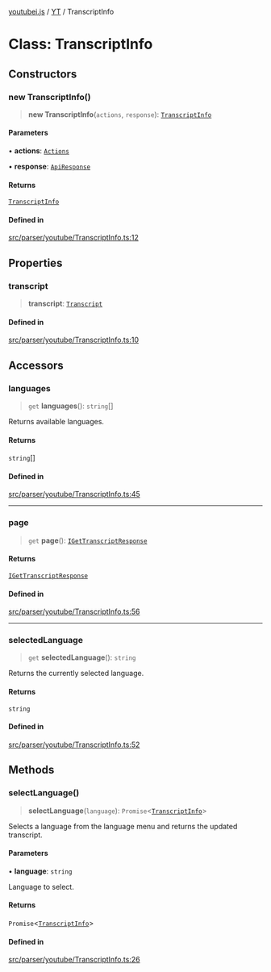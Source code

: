 [youtubei.js](../../../README.md) / [YT](../README.md) / TranscriptInfo

# Class: TranscriptInfo

## Constructors

### new TranscriptInfo()

> **new TranscriptInfo**(`actions`, `response`): [`TranscriptInfo`](TranscriptInfo.md)

#### Parameters

• **actions**: [`Actions`](../../../classes/Actions.md)

• **response**: [`ApiResponse`](../../../interfaces/ApiResponse.md)

#### Returns

[`TranscriptInfo`](TranscriptInfo.md)

#### Defined in

[src/parser/youtube/TranscriptInfo.ts:12](https://github.com/LuanRT/YouTube.js/blob/e54e499ff553dab51e6d9d1aebc090b50fec29ba/src/parser/youtube/TranscriptInfo.ts#L12)

## Properties

### transcript

> **transcript**: [`Transcript`](../../YTNodes/classes/Transcript.md)

#### Defined in

[src/parser/youtube/TranscriptInfo.ts:10](https://github.com/LuanRT/YouTube.js/blob/e54e499ff553dab51e6d9d1aebc090b50fec29ba/src/parser/youtube/TranscriptInfo.ts#L10)

## Accessors

### languages

> `get` **languages**(): `string`[]

Returns available languages.

#### Returns

`string`[]

#### Defined in

[src/parser/youtube/TranscriptInfo.ts:45](https://github.com/LuanRT/YouTube.js/blob/e54e499ff553dab51e6d9d1aebc090b50fec29ba/src/parser/youtube/TranscriptInfo.ts#L45)

***

### page

> `get` **page**(): [`IGetTranscriptResponse`](../../APIResponseTypes/type-aliases/IGetTranscriptResponse.md)

#### Returns

[`IGetTranscriptResponse`](../../APIResponseTypes/type-aliases/IGetTranscriptResponse.md)

#### Defined in

[src/parser/youtube/TranscriptInfo.ts:56](https://github.com/LuanRT/YouTube.js/blob/e54e499ff553dab51e6d9d1aebc090b50fec29ba/src/parser/youtube/TranscriptInfo.ts#L56)

***

### selectedLanguage

> `get` **selectedLanguage**(): `string`

Returns the currently selected language.

#### Returns

`string`

#### Defined in

[src/parser/youtube/TranscriptInfo.ts:52](https://github.com/LuanRT/YouTube.js/blob/e54e499ff553dab51e6d9d1aebc090b50fec29ba/src/parser/youtube/TranscriptInfo.ts#L52)

## Methods

### selectLanguage()

> **selectLanguage**(`language`): `Promise`\<[`TranscriptInfo`](TranscriptInfo.md)\>

Selects a language from the language menu and returns the updated transcript.

#### Parameters

• **language**: `string`

Language to select.

#### Returns

`Promise`\<[`TranscriptInfo`](TranscriptInfo.md)\>

#### Defined in

[src/parser/youtube/TranscriptInfo.ts:26](https://github.com/LuanRT/YouTube.js/blob/e54e499ff553dab51e6d9d1aebc090b50fec29ba/src/parser/youtube/TranscriptInfo.ts#L26)
